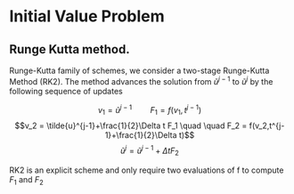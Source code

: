 # Initial Value Problem

## Runge Kutta method.

Runge-Kutta family of schemes, we consider a two-stage Runge-Kutta Method (RK2). The method advances the solution from $\tilde{u}^{j-1}$ to $\tilde{u}^j$ by the following sequence of updates

$$v_1 = \tilde{u}^{j-1} \quad \quad F_1 = f(v_1,t^{j-1})$$
$$v_2 = \tilde{u}^{j-1}+\frac{1}{2}\Delta t F_1 \quad \quad F_2 = f(v_2,t^{j-1}+\frac{1}{2}\Delta t)$$
$$\tilde{u}^j = \tilde{u}^{j-1} + \Delta tF_2$$

RK2 is an explicit scheme and only require two evaluations of f to compute $F_1$ and $F_2$